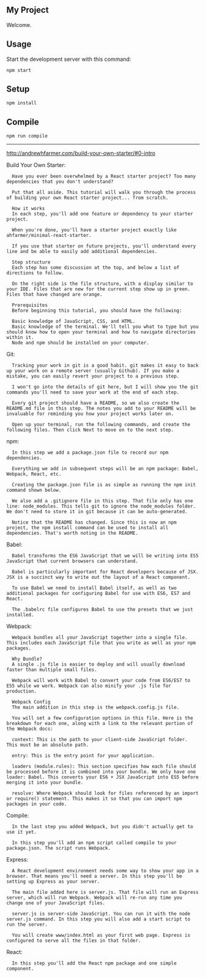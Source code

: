 My Project
---

Welcome.

Usage
---

Start the development server with this command:

```
npm start
```
 

Setup
---

```
npm install
```

Compile
---

```
npm run compile
```


_______________________________________________________________________________

http://andrewhfarmer.com/build-your-own-starter/#0-intro

Build Your Own Starter:

      Have you ever been overwhelmed by a React starter project? Too many dependencies that you don't understand?

      Put that all aside. This tutorial will walk you through the process of building your own React starter project... from scratch.

      How it works
      In each step, you'll add one feature or dependency to your starter project.

      When you're done, you'll have a starter project exactly like ahfarmer/minimal-react-starter.

      If you use that starter on future projects, you'll understand every line and be able to easily add additional dependencies.

      Step structure
      Each step has some discussion at the top, and below a list of directions to follow.

      On the right side is the file structure, with a display similar to your IDE. Files that are new for the current step show up in green. Files that have changed are orange.

      Prerequisites
      Before beginning this tutorial, you should have the following:

      Basic knowledge of JavaScript, CSS, and HTML.
      Basic knowledge of the terminal. We'll tell you what to type but you should know how to open your terminal and how to navigate directories within it.
      Node and npm should be installed on your computer.

Git:

      Tracking your work in git is a good habit. git makes it easy to back up your work on a remote server (usually Github). If you make a mistake, you can easily revert your project to a previous step.

      I won't go into the details of git here, but I will show you the git commands you'll need to save your work at the end of each step.

      Every git project should have a README, so we also create the README.md file in this step. The notes you add to your README will be invaluable for reminding you how your project works later on.

      Open up your terminal, run the following commands, and create the following files. Then click Next to move on to the next step.

npm:

      In this step we add a package.json file to record our npm dependencies.

      Everything we add in subsequent steps will be an npm package: Babel, Webpack, React, etc.

      Creating the package.json file is as simple as running the npm init command shown below.

      We also add a .gitignore file in this step. That file only has one line: node_modules. This tells git to ignore the node_modules folder. We don't need to store it in git because it can be auto-generated.

      Notice that the README has changed. Since this is now an npm project, the npm install command can be used to install all dependencies. That's worth noting in the README.

Babel:

      Babel transforms the ES6 JavaScript that we will be writing into ES5 JavaScript that current browsers can understand.

      Babel is particularly important for React developers because of JSX. JSX is a succinct way to write out the layout of a React component.

      To use Babel we need to install Babel itself, as well as two additional packages for configuring Babel for use with ES6, ES7 and React.

      The .babelrc file configures Babel to use the presets that we just installed.

Webpack:

      Webpack bundles all your JavaScript together into a single file. This includes each JavaScript file that you write as well as your npm packages.

      Why Bundle?
      A single .js file is easier to deploy and will usually download faster than multiple small files.

      Webpack will work with Babel to convert your code from ES6/ES7 to ES5 while we work. Webpack can also minify your .js file for production.

      Webpack Config
      The main addition in this step is the webpack.config.js file.

      You will set a few configuration options in this file. Here is the breakdown for each one, along with a link to the relevant portion of the Webpack docs:

      context: This is the path to your client-side JavaScript folder. This must be an absolute path.

      entry: This is the entry point for your application.

      loaders (module.rules): This section specifies how each file should be processed before it is combined into your bundle. We only have one loader: Babel. This converts your ES6 + JSX JavaScript into ES5 before merging it into your bundle.

      resolve: Where Webpack should look for files referenced by an import or require() statement. This makes it so that you can import npm packages in your code.

Compile:

      In the last step you added Webpack, but you didn't actually get to use it yet.

      In this step you'll add an npm script called compile to your package.json. The script runs Webpack.

Express:

      A React development environment needs some way to show your app in a browser. That means you'll need a server. In this step you'll be setting up Express as your server.

      The main file added here is server.js. That file will run an Express server, which will run Webpack. Webpack will re-run any time you change one of your JavaScript files.

      server.js is server-side JavaScript. You can run it with the node server.js command. In this step you will also add a start script to run the server.

      You will create www/index.html as your first web page. Express is configured to serve all the files in that folder.

React:  

      In this step you'll add the React npm package and one simple component.

